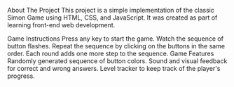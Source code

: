 About The Project
This project is a simple implementation of the classic Simon Game using HTML, CSS, and JavaScript. It was created as part of learning front-end web development.

Game Instructions
    Press any key to start the game.
    Watch the sequence of button flashes.
    Repeat the sequence by clicking on the buttons in the same order.
    Each round adds one more step to the sequence.
Game Features
    Randomly generated sequence of button colors.
    Sound and visual feedback for correct and wrong answers.
    Level tracker to keep track of the player's progress.
